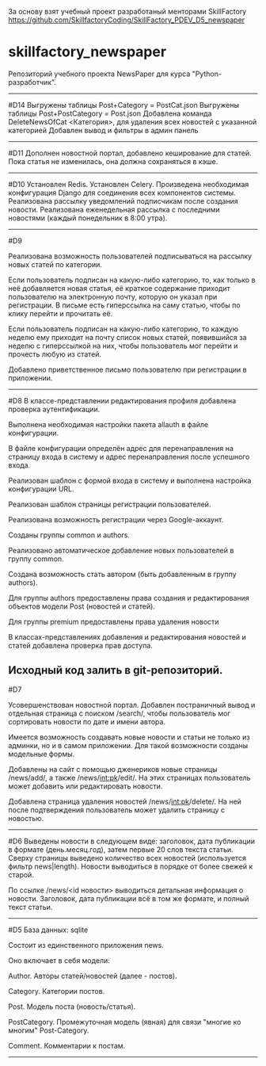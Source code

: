 За основу взят учебный проект разработаный менторами SkillFactory
https://github.com/SkillfactoryCoding/SkillFactory_PDEV_D5_newspaper
# skillfactory_newspaper
Репозиторий учебного проекта NewsPaper для курса "Python-разработчик".

---------------------------------
#D14
Выгружены таблицы Post+Category = PostCat.json
Выгружены таблицы Post+PostCategory = Post.json
Добавлена команда DeleteNewsOfCat <Категория>, для удаления всех новостей с указанной категорией
Добавлен вывод и фильтры в админ панель 

---------------------------------
#D11
Дополнен новостной портал, добавлено кеширование для статей. Пока статья не изменилась, она должна сохраняться в кэше.

---------------------------------
#D10
Установлен Redis.
Установлен Celery.
Произведена необходимая конфигурация Django для соединения всех компонентов системы.
Реализована рассылку уведомлений подписчикам после создания новости.
Реализована еженедельная рассылка с последними новостями (каждый понедельник в 8:00 утра).

---------------------------------
#D9

Реализована возможность пользователей подписываться на рассылку новых статей по категории.

Если пользователь подписан на какую-либо категорию, то, как только в неё добавляется новая статья, её краткое содержание приходит пользователю на электронную почту, которую он указал при регистрации. В письме есть гиперссылка на саму статью, чтобы по клику перейти и прочитать её.

Если пользователь подписан на какую-либо категорию, то каждую неделю ему приходит на почту список новых статей, появившийся за неделю с гиперссылкой на них, чтобы пользователь мог перейти и прочесть любую из статей.

Добавлено приветственное письмо пользователю при регистрации в приложении.


---------------------------------
#D8
В классе-представлении редактирования профиля добавлена проверка аутентификации.

Выполнена необходимая настройки пакета allauth в файле конфигурации.

В файле конфигурации определён адрес для перенаправления на страницу входа в систему и адрес перенаправления после успешного входа.

Реализован шаблон с формой входа в систему и выполнена настройка конфигурации URL.

Реализован шаблон страницы регистрации пользователей.

Реализована возможность регистрации через Google-аккаунт.

Созданы группы common и authors.

Реализовано автоматическое добавление новых пользователей в группу common.

Создана возможность стать автором (быть добавленным в группу authors).

Для группы authors предоставлены права создания и редактирования объектов модели Post (новостей и статей).

Для группы premium предоставлены права удаления новости

В классах-представлениях добавления и редактирования новостей и статей добавлена проверка прав доступа.

Исходный код залить в git-репозиторий.
---------------------------------
#D7

Усовершенствован новостной портал. Добавлен постраничный вывод и отдельная страница с поиском /search/, чтобы пользователь мог сортировать новости по дате и имени автора.

Имеется возможность создавать новые новости и статьи не только из админки, но и в самом приложении. Для такой возможности созданы модельные формы.

Добавлены на сайт с помощью дженериков новые страницы /news/add/, а также /news/<int:pk>/edit/. На этих страницах пользователь может добавить или редактировать новости.

Добавлена страница удаления новостей /news/<int:pk>/delete/. На ней после подтверждения пользователь может удалить страницу с новостью.

---------------------------------
#D6
Выведены новости в следующем виде: заголовок, дата публикации в формате (день.месяц.год), затем первые 20 слов текста статьи.
Сверху страницы выведено количество всех новостей (используется фильтр news|length).
Новости выводиться в порядке от более свежей к старой.

По ссылке /news/<id новости> выводиться детальная информация о новости.
Заголовок, дата публикации всё в том же формате, и полный текст статьи.


---------------------------------
#D5
База данных: sqlite

Состоит из единственного приложения news.

Оно включает в себя модели:

Author. Авторы статей/новостей (далее - постов).

Category. Категории постов.

Post. Модель поста (новость/статья).

PostCategory. Промежуточная модель (явная) для связи "многие ко многим" Post-Category.

Comment. Комментарии к постам.

---------------------------------

